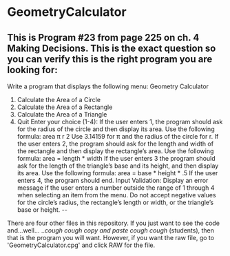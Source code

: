 # GeometryCalculator
This is Program #23 from page 225 on ch. 4 Making Decisions.
This is the exact question so you can verify this is the right program you are looking for:
--

Write a program that displays the following menu:
Geometry Calculator
1. Calculate the Area of a Circle
2. Calculate the Area of a Rectangle
3. Calculate the Area of a Triangle
4. Quit
Enter your choice (1-4):
If the user enters 1, the program should ask for the radius of the circle and then display
its area. Use the following formula:
area  π r
2
Use 3.14159 for π and the radius of the circle for r. If the user enters 2, the program
should ask for the length and width of the rectangle and then display the rectangle’s
area. Use the following formula:
area = length * width
If the user enters 3 the program should ask for the length of the triangle’s base and its
height, and then display its area. Use the following formula:
area = base * height * .5
If the user enters 4, the program should end.
Input Validation: Display an error message if the user enters a number outside the range
of 1 through 4 when selecting an item from the menu. Do not accept negative values
for the circle’s radius, the rectangle’s length or width, or the triangle’s base or height.
--

There are four other files in this repository. If you just want to see the code and...well...
..*cough cough copy and paste cough cough* (students), then that is the program you will want.
However, if you want the raw file, go to 'GeometryCalculator.cpg' and click RAW for the file.
